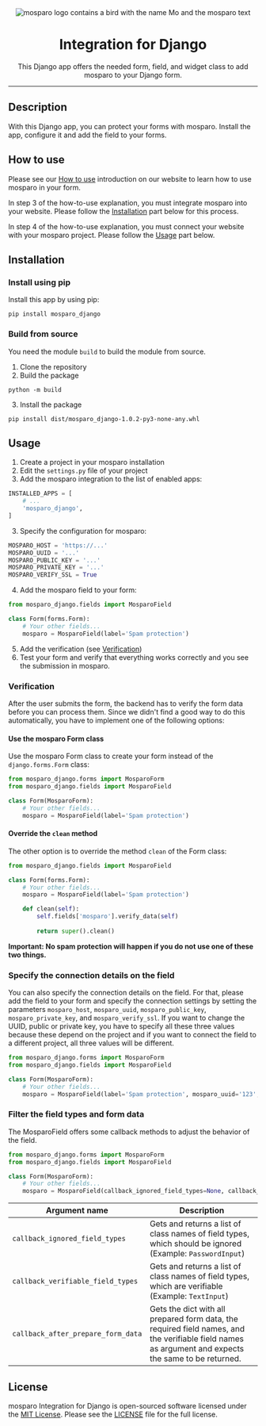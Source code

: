 &nbsp;
<p align="center">
    <img src="https://github.com/mosparo/mosparo/blob/master/assets/images/mosparo-logo.svg?raw=true" alt="mosparo logo contains a bird with the name Mo and the mosparo text"/>
</p>

<h1 align="center">
    Integration for Django
</h1>
<p align="center">
    This Django app offers the needed form, field, and widget class to add mosparo to your Django form.
</p>

-----

## Description

With this Django app, you can protect your forms with mosparo. Install the app, configure it and add the field to your forms.

## How to use

Please see our [How to use](https://mosparo.io/how-to-use/) introduction on our website to learn how to use mosparo in your form.

In step 3 of the how-to-use explanation, you must integrate mosparo into your website. Please follow the [Installation](#installation) part below for this process.

In step 4 of the how-to-use explanation, you must connect your website with your mosparo project. Please follow the [Usage](#usage) part below.

## Installation

### Install using pip

Install this app by using pip:

```commandline
pip install mosparo_django
```

### Build from source

You need the module `build` to build the module from source.

1. Clone the repository
2. Build the package
```commandline
python -m build
```
3. Install the package
```commandline
pip install dist/mosparo_django-1.0.2-py3-none-any.whl
```

## Usage

1. Create a project in your mosparo installation
2. Edit the `settings.py` file of your project
2. Add the mosparo integration to the list of enabled apps:
```python
INSTALLED_APPS = [
    # ...
    'mosparo_django',
]
```
3. Specify the configuration for mosparo:
```python
MOSPARO_HOST = 'https://...'
MOSPARO_UUID = '...'
MOSPARO_PUBLIC_KEY = '...'
MOSPARO_PRIVATE_KEY = '...'
MOSPARO_VERIFY_SSL = True
```
4. Add the mosparo field to your form:
```python
from mosparo_django.fields import MosparoField

class Form(forms.Form):
    # Your other fields...
    mosparo = MosparoField(label='Spam protection')
```
5. Add the verification (see [Verification](#verification))
6. Test your form and verify that everything works correctly and you see the submission in mosparo.

### Verification

After the user submits the form, the backend has to verify the form data before you can process them. Since we didn't find a good way to do this automatically, you have to implement one of the following options:

#### Use the mosparo Form class

Use the mosparo Form class to create your form instead of the `django.forms.Form` class:

```python
from mosparo_django.forms import MosparoForm
from mosparo_django.fields import MosparoField

class Form(MosparoForm):
    # Your other fields...
    mosparo = MosparoField(label='Spam protection')
```

#### Override the `clean` method

The other option is to override the method `clean` of the Form class:

```python
from mosparo_django.fields import MosparoField

class Form(forms.Form):
    # Your other fields...
    mosparo = MosparoField(label='Spam protection')

    def clean(self):
        self.fields['mosparo'].verify_data(self)
    
        return super().clean()
```

**Important: No spam protection will happen if you do not use one of these two things.**

### Specify the connection details on the field

You can also specify the connection details on the field. For that, please add the field to your form and specify the connection settings by setting the parameters `mosparo_host`, `mosparo_uuid`, `mosparo_public_key`, `mosparo_private_key`, and `mosparo_verify_ssl`. If you want to change the UUID, public or private key, you have to specify all these three values because these depend on the project and if you want to connect the field to a different project, all three values will be different.

```python
from mosparo_django.forms import MosparoForm
from mosparo_django.fields import MosparoField

class Form(MosparoForm):
    # Your other fields...
    mosparo = MosparoField(label='Spam protection', mosparo_uuid='123', mosparo_public_key='test_key', mosparo_private_key = 'private_key')
```

### Filter the field types and form data

The MosparoField offers some callback methods to adjust the behavior of the field.

```python
from mosparo_django.forms import MosparoForm
from mosparo_django.fields import MosparoField

class Form(MosparoForm):
    # Your other fields...
    mosparo = MosparoField(callback_ignored_field_types=None, callback_verifiable_field_types=None, callback_after_prepare_form_data=None)
```

| Argument name                      | Description                                                                                                                                          |
|------------------------------------|------------------------------------------------------------------------------------------------------------------------------------------------------|
| `callback_ignored_field_types`     | Gets and returns a list of class names of field types, which should be ignored (Example: `PasswordInput`)                                            |
| `callback_verifiable_field_types`  | Gets and returns a list of class names of field types, which are verifiable (Example: `TextInput`)                                                   |
| `callback_after_prepare_form_data` | Gets the dict with all prepared form data, the required field names, and the verifiable field names as argument and expects the same to be returned. |

## License

mosparo Integration for Django is open-sourced software licensed under the [MIT License](https://opensource.org/licenses/MIT).
Please see the [LICENSE](LICENSE) file for the full license.